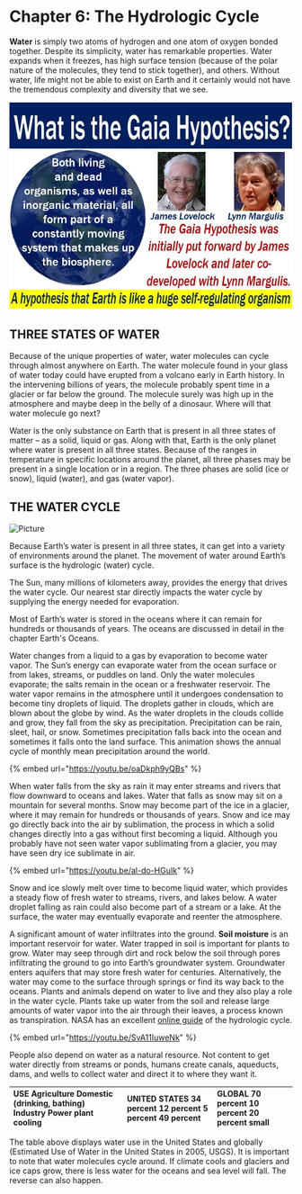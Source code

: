 # Chapter 6: The Hydrologic Cycle

**Water** is simply two atoms of hydrogen and one atom of oxygen bonded together. Despite its simplicity, water has remarkable properties. Water expands when it freezes, has high surface tension \(because of the polar nature of the molecules, they tend to stick together\), and others. Without water, life might not be able to exist on Earth and it certainly would not have the tremendous complexity and diversity that we see.

![](../../.gitbook/assets/image%20%2840%29.png)

## THREE STATES OF WATER

Because of the unique properties of water, water molecules can cycle through almost anywhere on Earth. The water molecule found in your glass of water today could have erupted from a volcano early in Earth history. In the intervening billions of years, the molecule probably spent time in a glacier or far below the ground. The molecule surely was high up in the atmosphere and maybe deep in the belly of a dinosaur. Where will that water molecule go next?

Water is the only substance on Earth that is present in all three states of matter – as a solid, liquid or gas. Along with that, Earth is the only planet where water is present in all three states. Because of the ranges in temperature in specific locations around the planet, all three phases may be present in a single location or in a region. The three phases are solid \(ice or snow\), liquid \(water\), and gas \(water vapor\).

## THE WATER CYCLE

![Picture](https://www.opengeography.org/uploads/1/7/4/1/17412073/_528708891.png)

Because Earth’s water is present in all three states, it can get into a variety of environments around the planet. The movement of water around Earth’s surface is the hydrologic \(water\) cycle.



The Sun, many millions of kilometers away, provides the energy that drives the water cycle. Our nearest star directly impacts the water cycle by supplying the energy needed for evaporation.



Most of Earth’s water is stored in the oceans where it can remain for hundreds or thousands of years. The oceans are discussed in detail in the chapter Earth's Oceans.

Water changes from a liquid to a gas by evaporation to become water vapor. The Sun’s energy can evaporate water from the ocean surface or from lakes, streams, or puddles on land. Only the water molecules evaporate; the salts remain in the ocean or a freshwater reservoir. The water vapor remains in the atmosphere until it undergoes condensation to become tiny droplets of liquid. The droplets gather in clouds, which are blown about the globe by wind. As the water droplets in the clouds collide and grow, they fall from the sky as precipitation. Precipitation can be rain, sleet, hail, or snow. Sometimes precipitation falls back into the ocean and sometimes it falls onto the land surface. This animation shows the annual cycle of monthly mean precipitation around the world.

{% embed url="https://youtu.be/oaDkph9yQBs" %}



When water falls from the sky as rain it may enter streams and rivers that flow downward to oceans and lakes. Water that falls as snow may sit on a mountain for several months. Snow may become part of the ice in a glacier, where it may remain for hundreds or thousands of years. Snow and ice may go directly back into the air by sublimation, the process in which a solid changes directly into a gas without first becoming a liquid. Although you probably have not seen water vapor sublimating from a glacier, you may have seen dry ice sublimate in air.

{% embed url="https://youtu.be/al-do-HGuIk" %}

 Snow and ice slowly melt over time to become liquid water, which provides a steady flow of fresh water to streams, rivers, and lakes below. A water droplet falling as rain could also become part of a stream or a lake. At the surface, the water may eventually evaporate and reenter the atmosphere.  
  
A significant amount of water infiltrates into the ground. **Soil moisture** is an important reservoir for water. Water trapped in soil is important for plants to grow. Water may seep through dirt and rock below the soil through pores infiltrating the ground to go into Earth’s groundwater system. Groundwater enters aquifers that may store fresh water for centuries. Alternatively, the water may come to the surface through springs or find its way back to the oceans. Plants and animals depend on water to live and they also play a role in the water cycle. Plants take up water from the soil and release large amounts of water vapor into the air through their leaves, a process known as transpiration. NASA has an excellent [online guide](http://climate.nasa.gov/interactives/water_cycle) of the hydrologic cycle.

{% embed url="https://youtu.be/SvA11IuweNk" %}

People also depend on water as a natural resource. Not content to get water directly from streams or ponds, humans create canals, aqueducts, dams, and wells to collect water and direct it to where they want it.

| **USE** Agriculture Domestic \(drinking, bathing\) Industry Power plant cooling | **UNITED STATES** 34 percent 12 percent 5 percent 49 percent | **GLOBAL** 70 percent 10 percent 20 percent small |
| :--- | :--- | :--- |


The table above displays water use in the United States and globally \(Estimated Use of Water in the United States in 2005, USGS\). It is important to note that water molecules cycle around. If climate cools and glaciers and ice caps grow, there is less water for the oceans and sea level will fall. The reverse can also happen.

